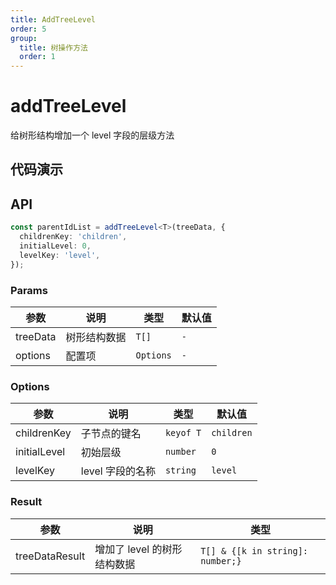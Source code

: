 ```yaml
---
title: AddTreeLevel
order: 5
group:
  title: 树操作方法
  order: 1
---
```


# addTreeLevel

给树形结构增加一个 level 字段的层级方法

## 代码演示

<code src="./demo/demo1.tsx"></code>

## API

```typescript
const parentIdList = addTreeLevel<T>(treeData, {
  childrenKey: 'children',
  initialLevel: 0,
  levelKey: 'level',
});
```

### Params

| 参数     | 说明         | 类型      | 默认值 |
| -------- | ------------ | --------- | ------ |
| treeData | 树形结构数据 | `T[]`     | `-`    |
| options  | 配置项       | `Options` | `-`    |

### Options

| 参数         | 说明             | 类型      | 默认值     |
| ------------ | ---------------- | --------- | ---------- |
| childrenKey  | 子节点的键名     | `keyof T` | `children` |
| initialLevel | 初始层级         | `number`  | `0`        |
| levelKey     | level 字段的名称 | `string`  | `level`    |

### Result

| 参数           | 说明                        | 类型                             |
| -------------- | --------------------------- | -------------------------------- |
| treeDataResult | 增加了 level 的树形结构数据 | `T[] & {[k in string]: number;}` |
